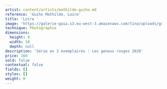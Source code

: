 ```yaml
---
artist: content/artists/mathilde-guiho.md
reference: 'Guiho Mathilde, Loire'
title: 'Loire '
image: 'https://galerie-gaia.s3.eu-west-3.amazonaws.com/tina/uploads/guiho-mathilde/galerie-gaia-mathilde-guiho-loire-9x10.jpg'
technique: Photographie
dimensions:
  height: 9
  width: 10
  depth: null
description: 'Série en 3 exemplaires : Les genoux rouges 2020'
price: 160
sold: false
contextual: false
fields: []
styles: []
weight: 0
---
```


